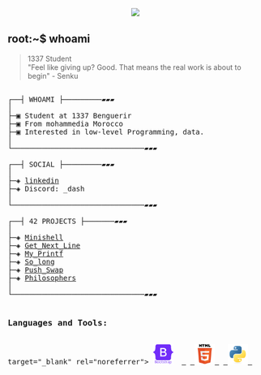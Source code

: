 </p>
<p align="center">  
<img src ="https://tenor.com/view/senku-ishigami-dr-stone-anime-gif-15800497">
</p>

## root:~$ whoami
>  1337 Student \
>  "Feel like giving up? Good. That means the real work is about to begin" - Senku



<pre>

┌──┤ WHOAMI ├─────────▰▰▰
│
├─▣ Student at 1337 Benguerir
├─▣ From mohammedia Morocco
├─▣ Interested in low-level Programming, data.
│
└───────────────────────────────▰▰▰

┌──┤ SOCIAL ├─────────▰▰▰
│
├─◈ <a href="https://www.linkedin.com/in/bental77a/">linkedin</a>
├─◈ Discord: _dash
│
└───────────────────────────────▰▰▰

┌──┤ 42 PROJECTS ├───────▰▰▰
│
├─◈ <a href="https://github.com/Mohamedamineelkhalloufi/minishell">Minishell</a>
├─◈ <a href="https://github.com/bental77a/get_next_line">Get_Next_Line</a>
├─◈ <a href="https://github.com/bental77a/ft_printf">My_Printf</a>
├─◈ <a href="https://github.com/bental77a/so_long">So_long</a>
├─◈ <a href="https://github.com/bental77a/push_swap">Push_Swap</a>
├─◈ <a href="https://github.com/bental77a/philosophers">Philosophers</a>
│
└───────────────────────────────▰▰▰
  
<h3 align="left">Languages and Tools:</h3>
target="_blank" rel="noreferrer"> <img src="https://raw.githubusercontent.com/devicons/devicon/master/icons/bootstrap/bootstrap-plain-wordmark.svg" alt="bootstrap" width="40" height="40"/> </a> <a href="https://www.cprogramming.com/"  src="https://raw.githubusercontent.com/devicons/devicon/master/icons/css3/css3-original-wordmark.svg" alt="css3" width="40" height="40"/> </a> <a href="https://git-scm.com/" target="_blank" rel="noreferrer"> <img src="https://raw.githubusercontent.com/devicons/devicon/master/icons/html5/html5-original-wordmark.svg" alt="html5" width="40" height="40"/> </a> <a href="https://www.python.org" target="_blank" rel="noreferrer"> <img src="https://raw.githubusercontent.com/devicons/devicon/master/icons/python/python-original.svg" alt="python" width="40" height="40"/> </a> </p>

</pre>
